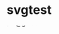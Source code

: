 # svgtest

<svg>
		<text>me@gbraad.nl</text><text>|
            <animate
                attributeType="XML"
                attributeName="fill"
                values="#FFF;#000"
                dur="0.8s"
                repeatCount="indefinite"/>
    </text>
</svg>
